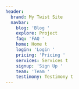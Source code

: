 ```yaml
---
header:
  brand: My Twist Site
  navbar:
    blog: 'Blog '
    explore: Project
    faq: 'FAQ '
    home: Home t
    login: 'Login '
    pricing: 'Pricing '
    services: Services t
    signup: 'Sign Up '
    team: 'Team '
    testimony: Testimony t
---
```


